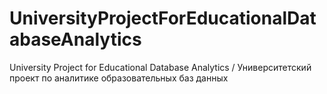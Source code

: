 # UniversityProjectForEducationalDatabaseAnalytics
University Project for Educational Database Analytics / Университетский проект по аналитике образовательных баз данных
